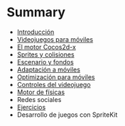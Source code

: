 # Summary

* [Introducción](README.md)
* [Videojuegos para móviles](videojuegos_para_moviles.md)
* [El motor Cocos2d-x](introduccion_a_cocos2d-x.md)
* [Sprites y colisiones](sprites_e_interaccion.md)
* [Escenario y fondos](escenario_y_fondos.md)
* [Adaptación a móviles](adaptacion_a_moviles.md)
* [Optimización para móviles](optimizacion_para_moviles.md)
* [Controles del videojuego](mandos.md)
* [Motor de físicas](motor_de_fisicas.md)
* Redes sociales
* [Ejercicios](ejercicios.md)
* Desarrollo de juegos con SpriteKit

